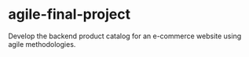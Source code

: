 # agile-final-project
Develop the backend product catalog for an e-commerce website using agile methodologies. 
